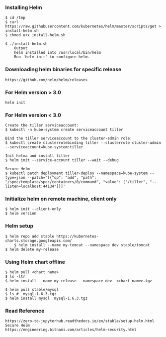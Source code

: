 ###   Installing Helm

	$ cd /tmp
	$ curl https://raw.githubusercontent.com/kubernetes/helm/master/scripts/get > install-helm.sh
	$ chmod u+x install-helm.sh
	
	$ ./install-helm.sh
		Output
		helm installed into /usr/local/bin/helm
		Run 'helm init' to configure helm.
		
###	Downloading helm binaries for specific release
	https://github.com/helm/helm/releases

###	For Helm version > 3.0
	helm init
	
###	For Helm version < 3.0
	
	Create the tiller serviceaccount:
	$ kubectl -n kube-system create serviceaccount tiller

	Bind the tiller serviceaccount to the cluster-admin role:
	$ kubectl create clusterrolebinding tiller --clusterrole cluster-admin --serviceaccount=kube-system:tiller
	
	Init helma and install tiller 	
	$ helm init --service-account tiller --wait --debug
	
	Secure Helm
	$ kubectl patch deployment tiller-deploy --namespace=kube-system --type=json --patch='[{"op": "add", "path": "/spec/template/spec/containers/0/command", "value": ["/tiller", "--listen=localhost:44134"]}]'
	
	
###	Initialize helm on remote machine, client only
	$ helm init --client-only 
	$ helm version
	

###	Helm setup
	$ helm repo add stable https://kubernetes-charts.storage.googleapis.com/
    	$ helm install --name my-tomcat --namespace dev stable/tomcat
	$ helm delete my-release
	

###	Using Helm chart offline
	$ helm pull <chart name>
	$ ls -ltr
	$ helm install --name my-release --namespace dev  <chart name>.tgz

	$ helm pull stable/mysql
	$ ls #  mysql-1.6.3.tgz
	$ helm install mysql  mysql-1.6.3.tgz
	
###	Read Reference
	https://zero-to-jupyterhub.readthedocs.io/en/stable/setup-helm.html
	Secure Helm 
	https://engineering.bitnami.com/articles/helm-security.html
